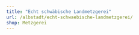 ```yaml
---
title: "Echt schwäbische Landmetzgerei"
url: /albstadt/echt-schwaebische-landmetzgerei/
shop: Metzgerei
---
```


